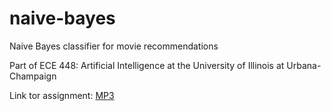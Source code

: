 # naive-bayes
Naive Bayes classifier for movie recommendations

Part of ECE 448: Artificial Intelligence at the University of Illinois at Urbana-Champaign

Link tor assignment: [MP3](https://courses.grainger.illinois.edu/ece448/sp2020/MPs/mp3/assignment3.html)
